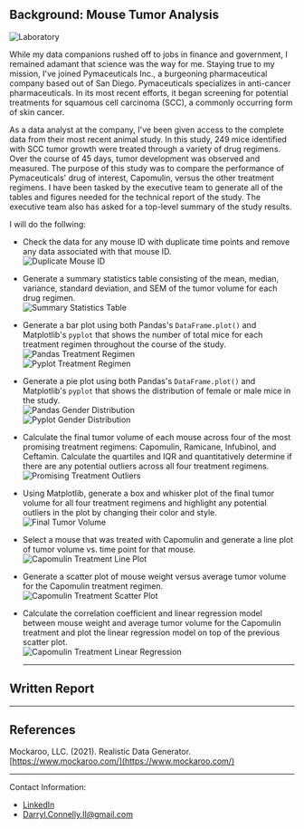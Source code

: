 ## Background: Mouse Tumor Analysis

  ![Laboratory](Images/Laboratory.jpg)

While my data companions rushed off to jobs in finance and government, I remained adamant that science was the way for me. Staying true to my mission, I've joined Pymaceuticals Inc., a burgeoning pharmaceutical company based out of San Diego. Pymaceuticals specializes in anti-cancer pharmaceuticals. In its most recent efforts, it began screening for potential treatments for squamous cell carcinoma (SCC), a commonly occurring form of skin cancer.

As a data analyst at the company, I've been given access to the complete data from their most recent animal study. In this study, 249 mice identified with SCC tumor growth were treated through a variety of drug regimens. Over the course of 45 days, tumor development was observed and measured. The purpose of this study was to compare the performance of Pymaceuticals' drug of interest, Capomulin, versus the other treatment regimens. I have been tasked by the executive team to generate all of the tables and figures needed for the technical report of the study. The executive team also has asked for a top-level summary of the study results.

I will do the follwing:

* Check the data for any mouse ID with duplicate time points and remove any data associated with that mouse ID.<br>
  ![Duplicate Mouse ID](Images/dropped_duplicate_mouse.png)

* Generate a summary statistics table consisting of the mean, median, variance, standard deviation, and SEM of the tumor volume for each drug regimen.<br>
  ![Summary Statistics Table](Images/summary_statistics_table.png)

* Generate a bar plot using both Pandas's `DataFrame.plot()` and Matplotlib's `pyplot` that shows  the number of total mice for each treatment regimen throughout the course of the study.<br>
  ![Pandas Treatment Regimen](Images/pandas_drug_regimen_bar.jpg)<br>
  ![Pyplot Treatment Regimen](Images/pyplot_drug_regimen_bar.jpg)

* Generate a pie plot using both Pandas's `DataFrame.plot()` and Matplotlib's `pyplot` that shows the distribution of female or male mice in the study.<br>
  ![Pandas Gender Distribution](Images/pandas_mouse_sex_pie.jpg)<br>
  ![Pyplot Gender Distribution](Images/pyplot_mouse_sex_pie.jpg)

* Calculate the final tumor volume of each mouse across four of the most promising treatment regimens: Capomulin, Ramicane, Infubinol, and Ceftamin. Calculate the quartiles and IQR and quantitatively determine if there are any potential outliers across all four treatment regimens.<br>
  ![Promising Treatment Outliers](Images/promising_treatment_regimen_outliers.png)

* Using Matplotlib, generate a box and whisker plot of the final tumor volume for all four treatment regimens and highlight any potential outliers in the plot by changing their color and style.<br>
  ![Final Tumor Volume](Images/final_tumor_volume_box.jpg)

* Select a mouse that was treated with Capomulin and generate a line plot of tumor volume vs. time point for that mouse.<br>
  ![Capomulin Treatment Line Plot](Images/tumor_volume_time_point_line.jpg)

* Generate a scatter plot of mouse weight versus average tumor volume for the Capomulin treatment regimen.<br>
  ![Capomulin Treatment Scatter Plot](Images/avg_tumor_vol_mouse_weight_scatter.jpg)

* Calculate the correlation coefficient and linear regression model between mouse weight and average tumor volume for the Capomulin treatment and plot the linear regression model on top of the previous scatter plot.<br>
  ![Capomulin Treatment Linear Regression](Images/avg_tumor_vol_mouse_weight_regression.jpg)

  - - -

## Written Report

  - - - 

## References

Mockaroo, LLC. (2021). Realistic Data Generator. [https://www.mockaroo.com/](https://www.mockaroo.com/)

- - -

Contact Information:
* [LinkedIn](https://www.linkedin.com/in/connelito)
* Darryl.Connelly.II@gmail.com